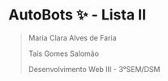 # AutoBots ✨ - Lista II

> Maria Clara Alves de Faria 
>
> Taís Gomes Salomão 
>
> Desenvolvimento Web III - 3°SEM/DSM

